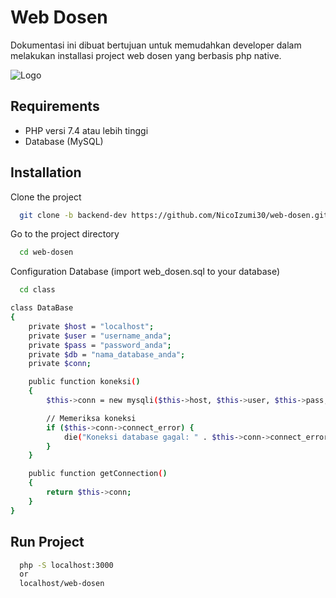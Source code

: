 
# Web Dosen

Dokumentasi ini dibuat bertujuan untuk memudahkan developer dalam melakukan installasi project web dosen yang berbasis php native.




![Logo](https://i.postimg.cc/FFqn6Bv0/wp11840910-frieren-wallpapers-1.jpg)


## Requirements

- PHP versi 7.4 atau lebih tinggi
- Database (MySQL)




## Installation

Clone the project

```bash
  git clone -b backend-dev https://github.com/NicoIzumi30/web-dosen.git
```
Go to the project directory
```bash
  cd web-dosen
```
Configuration Database (import web_dosen.sql to your database)
```bash
  cd class
```
```bash
class DataBase
{
    private $host = "localhost";
    private $user = "username_anda";
    private $pass = "password_anda";
    private $db = "nama_database_anda";
    private $conn;

    public function koneksi()
    {
        $this->conn = new mysqli($this->host, $this->user, $this->pass, $this->db);

        // Memeriksa koneksi
        if ($this->conn->connect_error) {
            die("Koneksi database gagal: " . $this->conn->connect_error);
        }
    }

    public function getConnection()
    {
        return $this->conn;
    }
}
```
## Run Project
```bash
  php -S localhost:3000
  or
  localhost/web-dosen
```